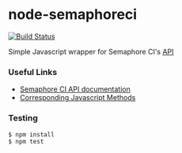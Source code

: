 # node-semaphoreci

[![Build Status](https://travis-ci.org/ben-z/node-semaphoreci.svg?branch=master)](https://travis-ci.org/ben-z/node-semaphoreci)

Simple Javascript wrapper for Semaphore CI's [API](https://semaphoreci.com/docs/api.html)

### Useful Links

- [Semaphore CI API documentation](https://semaphoreci.com/docs/api.html)
- [Corresponding Javascript Methods](src/index.js)

### Testing

```
$ npm install
$ npm test
```
